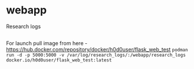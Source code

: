 # webapp
Research logs

##
For launch pull image from here - https://hub.docker.com/repository/docker/h0d0user/flask_web_test
`podman run -d -p 5000:5000 -v /var/log/research_logs/:/webapp/research_logs docker.io/h0d0user/flask_web_test:latest`
